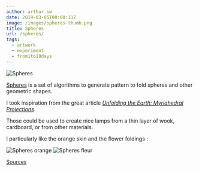 ```yaml
---
author: arthur.sw
date: 2019-03-05T00:00:11Z
image: /images/spheres-thumb.png
title: Spheres
url: /spheres/
tags:
  - artwork
  - experiment
  - from1to18days
---
```


![Spheres](/images/spheres.png)

[Spheres](http://arthur.sw.gitlab.io/spheres/) is a set of algorithms to generate pattern to fold spheres and other geometric shapes.

I took inspiration from the great article *[Unfolding the Earth: Myriahedral Projections](https://www.win.tue.nl/~vanwijk/myriahedral/#paper)*.

Those could be used to create nice lamps from a thin layer of wook, cardboard, or from other materials.

I particularly like the orange skin and the flower foldings :

![Spheres orange](/images/spheres-orange.png)
![Spheres fleur](/images/spheres-flower.png)

[Sources](https://gitlab.com/arthur.sw/spheres/)